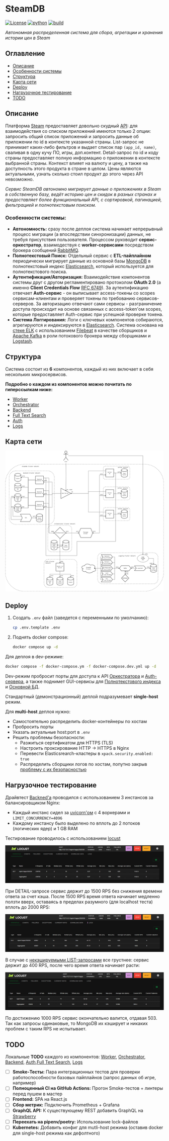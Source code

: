 # SteamDB

[![License](https://img.shields.io/badge/License-MIT-green.svg)](https://opensource.org/licenses/MIT)
[![python](https://img.shields.io/badge/Python-3.12-3776AB.svg?style=flat&logo=python&logoColor=white)](https://www.python.org)
[![build](https://github.com/P90Master/steamdb/workflows/CI/badge.svg)](https://github.com/steamdb/steamdb/actions)

_Автономная распределенная система для сбора, агрегации и хранения истории цен в Steam_

## Оглавление

- [Описание](#описание)
- [Особенности системы](#особенности-системы)
- [Структура](#структура)
- [Карта сети](#карта-сети)
- [Deploy](#deploy)
- [Нагрузочное тестирование](#нагрузочное-тестирование)
- [TODO](#todo)

## Описание

Платформа [Steam](https://store.steampowered.com) предоставляет довольно скудный [API](https://developer.valvesoftware.com/wiki/Steam_Web_API): для взаимодействия со списком приложений имеются только 2 опции: запросить общий список приложений и запросить данные об приложении по id в контексте указанной страны. List-запрос не принимает каких-либо фильтров и выдает список пар `(app_id, name)`, сваливая в одну кучу ПО, игры, доп.контент. Detail-запрос по id и коду страны предоставляет полную информацию о приложении в контексте выбранной страны. Контекст влияет на валюту и цену, а также на доступность этого продукта в стране в целом. Цены являются актуальными, узнать сколько стоил продукт до этого через API невозможно.

_Сервис SteamDB автономно мигрирует данные о приложениях в Steam в собственную базу, ведёт историю цен и скидок в разных странах и предоставляет более функциональный API, с сортировкой, пагинацией, фильтрацией и полнотекстовым поиском._

### Особенности системы:

- **Автономность:** сразу после деплоя система начинает непрерывный процесс миграции (а впоследствии синхронизации) данных, не требуя присутствия пользователя. Процессом руководит **сервис-оркестратор**, взаимодествуя с **worker-сервисами** посредством брокера сообщений [RabbitMQ](https://www.rabbitmq.com/).
- **Полнотекстовый Поиск:** Отдельный сервис с **ETL-пайплайном** периодически мигрирует данные из основной базы [MongoDB](https://www.mongodb.com/) в полнотекстовый индекс [Elasticsearch](https://www.elastic.co/), который используется для полнотекстового поиска.
- **Аутентификация/Авторизация:** Взаимодействие компонентов системы друг с другом регламентировано протоколом **OAuth 2.0** (а именно **Client Credentials Flow** [RFC 6749](https://www.rfc-editor.org/rfc/rfc6749#section-1.3.4)). За аутентификацию отвечает **Auth-сервис** - он выписывает access-токены со scopes сервисам-клиентам и проверяет токены по требованию сервисов-серверов. За авторизацию отвечают сами сервисы - разграничение доступа происходит на основе связанных с access-token'ом scopes, которые предоставляет Auth-сервис при успешной проверке токена.
- **Система Логгирования:** Логи с ключевых компонентов собираются, агрегируются и индексируются в [Elasticsearch](https://www.elastic.co/). Система основана на [стеке ELK](https://www.elastic.co/elastic-stack) с использованием [Filebeat](https://www.elastic.co/products/beats/filebeat) в качестве сборщиков и [Apache Kafka](https://kafka.apache.org/) в роли потокового брокера между сборщиками и [Logstash](https://www.elastic.co/products/logstash).

## Структура

Система состоит из **6** компонентов, каждый из них включает в себя нескольких микросервисов.

**Подробно о каждом из компонентов можно почитать по гиперссылкам ниже:**

- [Worker](WORKER.md)
- [Orchestrator](ORCHESTRATOR.md)
- [Backend](BACKEND.md)
- [Full Text Search](FTSEARCH.md)
- [Auth](AUTH.md)
- [Logs](LOGS.md)

## Карта сети

<p align="center">
  <img src="https://github.com/P90Master/steamdb/blob/main/docs/img/network_map.png" alt="Network Map">
</p>

## Deploy

1. Создать `.env` файл (заведется с переменными по умолчанию):

    ```bash
    cp .env.template .env
    ```

2. Поднять docker compose:

    ```bash
    docker compose up -d
    ```

Для деплоя в dev-режиме:

```bash
docker compose -f docker-compose.ym -f docker-compose.dev.yml up -d
```

Dev-режим пробросит порты для доступа к API [Оркестратора](ORCHESTRATOR.md#api) и [Auth-сервера](AUTH.md#общие-сведения), а также поднимет GUI-сервисы для [Полнотекстового индекса](FTSEARCH.md#kibana) и [Основной БД](BACKEND.md#mongo-express).

Стандартный (демонстрационный) деплой подразумевает **single-host** режим.

Для **multi-host** деплоя нужно:
- Самостоятельно распределить docker-контейнеры по хостам
- Пробросить порты
- Указать актуальные host:port в `.env`
- Решить проблемы безопасности:
  - Разжиться сертификатом для HTTPS (TLS)
  - Настроить проксирование HTTP -> HTTPS в Nginx
  - Перевести Elasticsrearch-кластеры в `xpack.security.enabled: true`
  - Распределить сборщики логов по хостам, попутно закрыв [проблему с их безопасностью](LOGS.md#безопасность-а-точнее-ее-отсутствие) 

## Нагрузочное тестирование

Драйвтест [Backned'a](BACKEND.md) проводился с использованием 3 инстансов за балансировщиком Nginx:
- Каждый инстанс сидел за [uvicorn'ом](https://www.uvicorn.org/) c 4 воркерами и `LIMIT_CONCURRENCY=4096`
- Каждому инстансу было выделено по вплоть до 2 потоков (логических ядер) и 1 GB RAM

Тестирование проводилось с использованием [locust](https://locust.io/)

<p align="center">
  <img src="https://github.com/P90Master/steamdb/blob/main/docs/img/stresstest_cached_1.png" alt="Cached Case">
</p>

При DETAIL-запросе сервис держит до 1500 RPS без снижения времени ответа за счет кэша. После 1500 RPS время ответа начинает медленно ползти вверх, оставаясь в пределах разумного (для localhost теста) вплоть до 2000 RPS:

<p align="center">
  <img src="https://github.com/P90Master/steamdb/blob/main/docs/img/stresstest_cached_2.png" alt="Cached Case">
</p>

В случае с [некэшируемыми LIST-запросами](BACKEND.md#мысли-про-кэширование) все грустнее: сервис держит до 400 RPS, после чего время ответа начинает расти:

<p align="center">
  <img src="https://github.com/P90Master/steamdb/blob/main/docs/img/stresstest_nocache.png" alt="No Cache Case">
</p>

По достижению 1000 RPS сервис окончательно валится, отдавая 503. Так как запросы одинаковые, то MongoDB их кэширует и никаких проблем с таким RPS не испытывает.

## TODO

Локальные **TODO** каждого из компонентов: [Worker](WORKER.md#todo), [Orchestrator](ORCHESTRATOR.md#todo), [Backend](BACKEND.md#todo), [Auth](AUTH.md#todo),[Full Text Search](FTSEARCH.md#todo), [Logs](LOGS.md#todo)

- [ ] **Smoke-Тесты:** Пара интеграционных тестов для проверки работоспособности базовых пайплайнов (запрос данных об игре, например)
- [ ] **Полноценный CI на GitHub Actions:** Прогон Smoke-тестов + линтеры перед пушем в мастер
- [ ] **Frontend:** SPA на React.js
- [ ] **Сбор метрик:** Подключить Prometheus + Grafana
- [ ] **GraphQL API:** К существующему REST добавить GraphQL на [Strawberry](https://strawberry.rocks/)
- [ ] **Переехать на pipenv/poetry:** Использование lock-файлов
- [ ] **Kubernetes:** Добавить конфиг для mutli-host режима (оставив docker для single-host режима как дефолтного)